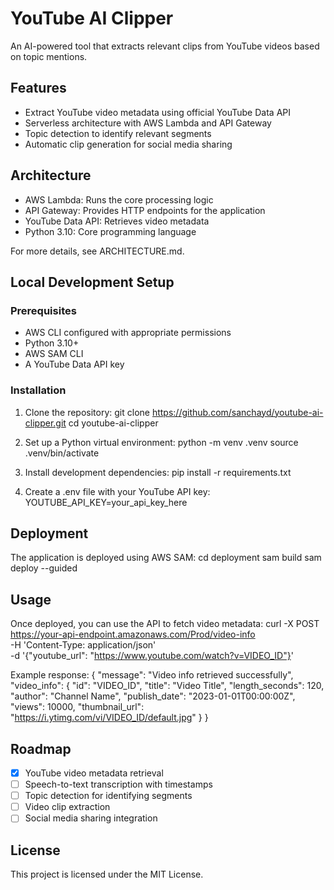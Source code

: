# YouTube AI Clipper

An AI-powered tool that extracts relevant clips from YouTube videos based on topic mentions.

## Features
- Extract YouTube video metadata using official YouTube Data API
- Serverless architecture with AWS Lambda and API Gateway
- Topic detection to identify relevant segments
- Automatic clip generation for social media sharing

## Architecture
- AWS Lambda: Runs the core processing logic
- API Gateway: Provides HTTP endpoints for the application
- YouTube Data API: Retrieves video metadata
- Python 3.10: Core programming language

For more details, see ARCHITECTURE.md.

## Local Development Setup

### Prerequisites
- AWS CLI configured with appropriate permissions
- Python 3.10+
- AWS SAM CLI
- A YouTube Data API key

### Installation
1. Clone the repository:
   git clone https://github.com/sanchayd/youtube-ai-clipper.git
   cd youtube-ai-clipper

2. Set up a Python virtual environment:
   python -m venv .venv
   source .venv/bin/activate

3. Install development dependencies:
   pip install -r requirements.txt

4. Create a .env file with your YouTube API key:
   YOUTUBE_API_KEY=your_api_key_here

## Deployment
The application is deployed using AWS SAM:
   cd deployment
   sam build
   sam deploy --guided

## Usage
Once deployed, you can use the API to fetch video metadata:
   curl -X POST \
     https://your-api-endpoint.amazonaws.com/Prod/video-info \
     -H 'Content-Type: application/json' \
     -d '{"youtube_url": "https://www.youtube.com/watch?v=VIDEO_ID"}'

Example response:
   {
     "message": "Video info retrieved successfully",
     "video_info": {
       "id": "VIDEO_ID",
       "title": "Video Title",
       "length_seconds": 120,
       "author": "Channel Name",
       "publish_date": "2023-01-01T00:00:00Z",
       "views": 10000,
       "thumbnail_url": "https://i.ytimg.com/vi/VIDEO_ID/default.jpg"
     }
   }

## Roadmap
- [x] YouTube video metadata retrieval
- [ ] Speech-to-text transcription with timestamps
- [ ] Topic detection for identifying segments
- [ ] Video clip extraction
- [ ] Social media sharing integration

## License
This project is licensed under the MIT License.